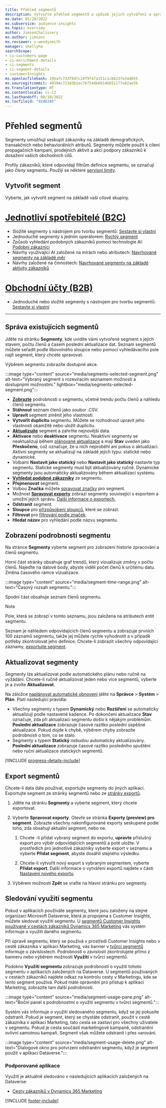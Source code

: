 ```yaml
---
title: Přehled segmentů
description: Vytvořte přehled segmentů a způsob jejich vytváření a správy.
ms.date: 05/20/2022
ms.subservice: audience-insights
ms.topic: overview
author: JimsonChalissery
ms.author: jimsonc
ms.reviewer: v-wendysmith
manager: shellyha
searchScope:
- ci-customers-page
- ci-enrichment-details
- ci-segments
- ci-segment-details
- customerInsights
ms.openlocfilehash: 195a7c733f047c24f9f47a151c1cb623fe34d055
ms.sourcegitcommit: 49394c7216db1ec7b754db6014b651177e82ae5b
ms.translationtype: HT
ms.contentlocale: cs-CZ
ms.lasthandoff: 08/10/2022
ms.locfileid: "9246285"
---
```

# <a name="segments-overview"></a>Přehled segmentů

Segmenty umožňují seskupit zákazníky na základě demografických, transakčních nebo behaviorálních atributů. Segmenty můžete použít k cílení propagačních kampaní, prodejních aktivit a akcí podpory zákazníků k dosažení vašich obchodních cílů.

Profily zákazníků, které odpovídají filtrům definice segmentu, se označují jako *členy* segmentu. Použijí se některé [servisní limity](/dynamics365/customer-insights/service-limits).

## <a name="create-a-segment"></a>Vytvořit segment

Vyberte, jak vytvořit segment na základě vaší cílové skupiny.

# <a name="individual-consumers-b-to-c"></a>[Jednotliví spotřebitelé (B2C)](#tab/b2c)

- Složité segmenty s nástrojem pro tvorbu segmentů: [Sestavte si vlastní](segment-builder.md)
- Jednoduché segmenty s jedním operátorem: [Rychlý segment](segment-quick.md)
- Způsob vyhledání podobných zákazníků pomocí technologie AI: [Podobní zákazníci](find-similar-customer-segments.md)
- Návrhy využívající AI založené na mírách nebo atributech: [Navrhované segmenty na základě měr](suggested-segments.md)
- Návrhy založené na činnostech: [Navrhované segmenty na základě aktivity zákazníků](suggested-segments-activity.md)

# <a name="business-accounts-b-to-b"></a>[Obchodní účty (B2B)](#tab/b2b)

- Jednoduché nebo složité segmenty s nástrojem pro tvorbu segmentů: [Sestavte si vlastní](segment-builder.md)

---

## <a name="manage-existing-segments"></a>Správa existujících segmentů

Jděte na stránku **Segmenty**, kde uvidíte vámi vytvořené segment s jejich stavem, počtu členů a časem poslední aktualizace dat. Seznam segmentů můžete seřadit podle libovolného sloupce nebo pomocí vyhledávacího pole najít segment, který chcete spravovat.

Výběrem segmentu zobrazíte dostupné akce.

:::image type="content" source="media/segments-selected-segment.png" alt-text="Vybraný segment s rozevíracím seznamem možností a dostupnými možnostmi." lightbox="media/segments-selected-segment.png":::

- [**Zobrazte**](#view-segment-details) podrobnosti o segmentu, včetně trendu počtu členů a náhledu členů segmentu.
- **Stáhnout** seznam členů jako soubor .CSV.
- **Upravit** segment změnit jeho vlastnosti.
- **Vytvořit duplicitu** segmentu. Můžete se rozhodnout upravit jeho vlastnosti okamžitě nebo uložit duplicitu.
- [**Aktualizujte**](#refresh-segments) segment a zahrňte nejnovější data.
- **Aktivace** nebo **deaktivace** segmentu. Neaktivní segmenty se neaktualizují během [plánované aktualizace](schedule-refresh.md) a mají **Stav** uveden jako **Přeskočeno**, což označuje, že u nich neproběhl ani pokus o aktualizaci. Aktivní segmenty se aktualizují na základě jejich typu: statické nebo dynamické.
- Volbami **Nastavit jako statický** nebo **Nastavit jako statický** nastavte typ segmentu. Statické segmenty musí být aktualizovány ručně. Dynamické segmenty jsou automaticky aktualizovány během aktualizací systému.
- [**Vyhledat podobné zákazníky**](find-similar-customer-segments.md) ze segmentu.
- **Přejmenovat** segment.
- Volbou **Značka** můžete [spravovat značky](work-with-tags-columns.md#manage-tags) pro segment.
- Možnost [**Spravovat exporty**](#export-segments) zobrazí segmenty související s exportem a umožní jejich správu. [Další informace o exportech.](export-destinations.md)
- **Odstranit** segment.
- **Sloupce** pro [přizpůsobení sloupců](work-with-tags-columns.md#customize-columns), které se zobrazí.
- **Filtrovat** pro [filtrování podle značek](work-with-tags-columns.md#filter-on-tags).
- **Hledat název** pro vyhledání podle názvu segmentu.

## <a name="view-segment-details"></a>Zobrazení podrobností segmentu

Na stránce **Segmenty** vyberte segment pro zobrazení historie zpracování a členů segmentu.

Horní část stránky obsahuje graf trendů, který vizualizuje změny v počtu členů. Najeďte na datové body, abyste viděli počet členů k určitému datu. Změna časového rámce vizualizace.

:::image type="content" source="media/segment-time-range.png" alt-text="Časový rozsah segmentu.":::

Spodní část obsahuje seznam členů segmentu.

> [!NOTE]
> Pole, která se zobrazí v tomto seznamu, jsou založena na atributech entit segmentu.
>
>Seznam je náhledem odpovídajících členů segmentu a zobrazuje prvních 100 záznamů segmentu, takže jej můžete rychle vyhodnotit a v případě potřeby zkontrolovat jeho definice. Chcete-li zobrazit všechny odpovídající záznamy, [exportujte segment](export-destinations.md).

## <a name="refresh-segments"></a>Aktualizovat segmenty

Segmenty lze aktualizovat podle automatického plánu nebo ručně na vyžádání. Chcete-li ručně aktualizovat jeden nebo více segmentů, vyberte je a zvolte **Aktualizovat**.

Na záložce [naplánovat automatické obnovení](schedule-refresh.md) jděte na **Správce** > **Systém** > **Plán**. Platí následující pravidla:

- Všechny segmenty s typem **Dynamický** nebo **Rozšíření** se automaticky aktualizují podle nastavené kadence. Po dokončení aktualizace **Stav** označuje, zda při aktualizaci segmentu došlo k nějakým problémům. **Poslední aktualizace** zobrazuje časové razítko poslední úspěšné aktualizace. Pokud dojde k chybě, výběrem chyby zobrazíte podrobnosti o tom, co se stalo.
- Segmenty s typem **Statický** *nebudou* automaticky aktualizovány. **Poslední aktualizace** zobrazuje časové razítko posledního spuštění nebo ruční aktualizace statických segmentů.

[!INCLUDE [progress-details-include](includes/progress-details-pane.md)]

## <a name="export-segments"></a>Export segmentů

Chcete-li data dále používat, exportujte segmenty do jiných aplikací. Exportujte segment ze stránky segmentů nebo ze [stránky exportů](export-destinations.md).

1. Jděte na stránku **Segmenty** a vyberte segment, který chcete exportovat.

1. Vyberte **Spravovat exporty**. Otevře se stránka **Exporty (preview) pro segment**. Zobrazte všechny nakonfigurované exporty seskupené podle toho, zda obsahují aktuální segment, nebo ne.

   1. Chcete -li přidat vybraný segment do exportu, **upravte** příslušný export pro výběr odpovídajících segmentů a poté uložte. V prostředích pro jednotlivé zákazníky vyberte export v seznamu a vyberte **Přidat segment**, abyste dosáhli stejného výsledku.

   1. Chcete-li vytvořit nový export s vybraným segmentem, vyberte **Přidat export**. Další informace o vytváření exportů najdete v části [Nastavení nového exportu](export-destinations.md#set-up-a-new-export).

1. Výběrem možnosti **Zpět** se vraťte na hlavní stránku pro segmenty.

## <a name="track-usage-of-a-segment"></a>Sledování využití segmentu

Pokud v aplikacích používáte segmenty, které jsou založeny na stejné organizaci Microsoft Dataverse, která je propojena s Customer Insights, můžete sledovat využití segmentu. U [segmentů Customer Insights používané v cestách zákazníků Dynamics 365 Marketing](/dynamics365/marketing/real-time-marketing-ci-profile) vás systém informuje o využití daného segmentu.

Při úpravě segmentu, který se používá v prostředí Customer Insights nebo v cestě zákazníka v aplikaci Marketing, vás banner v [tvůrci segmentů](segment-builder.md) informuje o závislostech. Podrobnosti o závislosti zkontrolujete přímo z banneru nebo výběrem možnosti **Využití** v tvůrci segmentů.

Podokno **Využití segmentu** zobrazuje podrobnosti o využití tohoto segmentu v aplikacích založených na Dataverse. U segmentů používaných v cestách zákazníků najdete odkaz na kontrolu cesty v Marketingu, kde se tento segment používá. Pokud máte oprávnění pro přístup k aplikaci Marketing, zobrazíte tam další podrobnosti.

:::image type="content" source="media/segment-usage-pane.png" alt-text="Boční panel s podrobnostmi o využití segmentu v tvůrci segmentů.":::

Systém vás informuje o využití sledovaného segmentu, když se jej pokusíte odstranit. Pokud je segment, který se chystáte odstranit, použit v cestě zákazníka v aplikaci Marketing, tato cesta se zastaví pro všechny uživatele v segmentu. Pokud je cesta součástí marketingové kampaně, odstranění ovlivní samotnou kampaň. Segment však můžete odstranit i přes varování.

:::image type="content" source="media/segment-usage-delete.png" alt-text="Dialogové okno pro potvrzení odstranění segmentu, když je segment použit v aplikaci Dataverse.":::

### <a name="supported-apps"></a>Podporované aplikace

Využití je aktuálně sledováno v následujících aplikacích založených na Dataverse:

- [Cesty zákazníků v Dynamics 365 Marketing](/dynamics365/marketing/real-time-marketing-ci-profile)

[!INCLUDE [footer-include](includes/footer-banner.md)]

